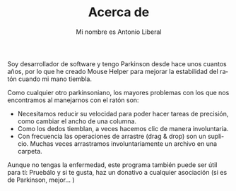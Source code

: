 ﻿---
lang: es-ES
title: Acerca de
subtitle: >-
  Mi nombre es Antonio Liberal
image: /:pagelang:/images/about.jpg
image_alt: 
seo:
  title: Acerca de
  description: Esta es la página acerca de
  extra:
    - name: 'og:type'
      value: website
      keyName: property
    - name: 'og:title'
      value: Acerca de
      keyName: property
    - name: 'og:description'
      value: Esta es la página acerca de
      keyName: property
    - name: 'og:image'
      value: /:pagelang:/images/about.jpg
      keyName: property
      relativeUrl: true
    - name: 'twitter:card'
      value: summary_large_image
    - name: 'twitter:title'
      value: Acerca de
    - name: 'twitter:description'
      value: Esta es la página acerca de
    - name: 'twitter:image'
      value: /:pagelang:/images/about.jpg
      relativeUrl: true
layout: page
---

Soy desarrollador de software y tengo Parkinson
      desde hace unos cuantos años, por lo que he creado Mouse Helper para
      mejorar la estabilidad del ratón cuando mi mano tiembla.

Como cualquier otro parkinsoniano, los mayores problemas con los que nos
      encontramos al manejarnos con el ratón son:

* Necesitamos reducir su velocidad para poder hacer tareas de precisión, como cambiar el ancho de una columna.
* Como los dedos tiemblan, a veces hacemos clic de manera involuntaria.
* Con frecuencia las operaciones de arrastre (drag &amp; drop) son un suplicio. Muchas veces arrastramos involuntariamente un archivo en una carpeta.

Aunque no tengas la enfermedad, este programa también puede ser útil para tí: Pruebálo y si te gusta, haz un donativo a cualquier asociación (si es de Parkinson, mejor... ) 
